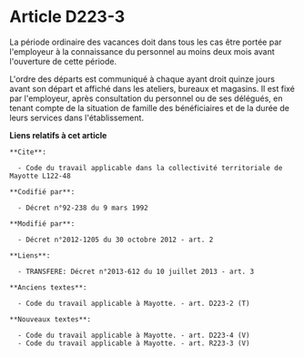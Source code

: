 # Article D223-3

La période ordinaire des vacances doit dans tous les cas être portée par l'employeur à la connaissance du personnel au moins
deux mois avant l'ouverture de cette période.

L'ordre des départs est communiqué à chaque ayant droit quinze jours avant son départ et affiché dans les ateliers, bureaux
et magasins. Il est fixé par l'employeur, après consultation du personnel ou de ses délégués, en tenant compte de la
situation de famille des bénéficiaires et de la durée de leurs services dans l'établissement.

**Liens relatifs à cet article**

	**Cite**:

	  - Code du travail applicable dans la collectivité territoriale de Mayotte L122-48

	**Codifié par**:

	  - Décret n°92-238 du 9 mars 1992

	**Modifié par**:

	  - Décret n°2012-1205 du 30 octobre 2012 - art. 2

	**Liens**:

	  - TRANSFERE: Décret n°2013-612 du 10 juillet 2013 - art. 3

	**Anciens textes**:

	  - Code du travail applicable à Mayotte. - art. D223-2 (T)

	**Nouveaux textes**:

	  - Code du travail applicable à Mayotte. - art. D223-4 (V)
	  - Code du travail applicable à Mayotte. - art. R223-3 (V)
